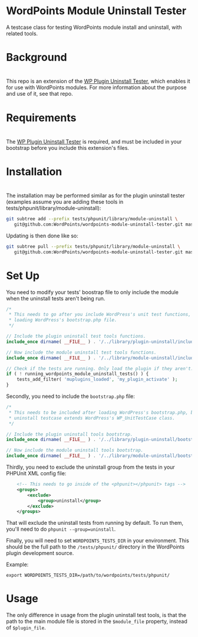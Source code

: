 WordPoints Module Uninstall Tester
==========================

A testcase class for testing WordPoints module install and uninstall, with related
tools.

# Background #
#
This repo is an extension of the [WP Plugin Uninstall
Tester](https://github.com/JDGrimes/wp-plugin-uninstall-tester), which enables it for
use with WordPoints modules. For more information about the purpose and use of it,
see that repo.

# Requirements #
#
The [WP Plugin Uninstall
Tester](https://github.com/JDGrimes/wp-plugin-uninstall-tester) is required, and must
be included in your bootstrap before you include this extension's files.

# Installation #
#
The installation may be performed similar as for the plugin uninstall tester
(examples assume you are adding these tools in
tests/phpunit/library/module-uninstall):

```bash
git subtree add --prefix tests/phpunit/library/module-uninstall \
   git@github.com:WordPoints/wordpoints-module-uninstall-tester.git master --squash
```

Updating is then done like so:

```bash
git subtree pull --prefix tests/phpunit/library/module-uninstall \
   git@github.com:WordPoints/wordpoints-module-uninstall-tester.git master --squash
```

# Set Up #

You need to modify your tests' boostrap file to only include the module when the
uninstall tests aren't being run.

```php
/*
 * This needs to go after you include WordPress's unit test functions, but before
 * loading WordPress's bootstrap.php file.
 */

// Include the plugin uninstall test tools functions.
include_once dirname( __FILE__ ) . '/../library/plugin-uninstall/includes/functions.php';

// Now include the module uninstall test tools functions.
include_once dirname( __FILE__ ) . '/../library/module-uninstall/includes/functions.php';

// Check if the tests are running. Only load the plugin if they aren't.
if ( ! running_wordpoints_module_uninstall_tests() ) {
    tests_add_filter( 'muplugins_loaded', 'my_plugin_activate' );
}
```

Secondly, you need to include the `bootstrap.php` file:

```php
/*
 * This needs to be included after loading WordPress's bootstrap.php, because the
 * uninstall testcase extends WordPress's WP_UnitTestCase class.
 */

// Include the plugin uninstall tools bootstrap.
include_once dirname( __FILE__ ) . '/../library/plugin-uninstall/bootstrap.php';

// Now include the module uninstall tools bootstrap.
include_once dirname( __FILE__ ) . '/../library/module-uninstall/bootstrap.php';
```

Thirdly, you need to exclude the uninstall group from the tests in your PHPUnit XML
config file:

```xml
    <!-- This needs to go inside of the <phpunit></phpunit> tags -->
    <groups>
        <exclude>
            <group>uninstall</group>
        </exclude>
    </groups>
```

That will exclude the uninstall tests from running by default. To run them, you'll
need to do `phpunit --group=uninstall`.

Finally, you will need to set `WORDPOINTS_TESTS_DIR` in your environment. This should
be the full path to the `/tests/phpunit/` directory in the WordPoints plugin
development source.

Example:

`export WORDPOINTS_TESTS_DIR=/path/to/wordpoints/tests/phpunit/`

# Usage #

The only difference in usage from the plugin uninstall test tools, is that the path
to the main module file is stored in the `$module_file` property, instead
of `$plugin_file`.
